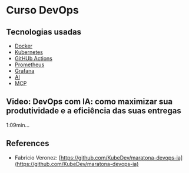 # Curso DevOps

## Tecnologias usadas

- [Docker]()
- [Kubernetes]()
- [GitHUb Actions]()
- [Prometheus]()
- [Grafana]()
- [AI]()
- [MCP]()

## Video: DevOps com IA: como maximizar sua produtividade e a eficiência das suas entregas

1:09min...

## References

- Fabricio Veronez: [https://github.com/KubeDev/maratona-devops-ia](https://github.com/KubeDev/maratona-devops-ia)
